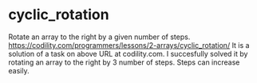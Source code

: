 # cyclic_rotation
Rotate an array to the right by a given number of steps.
https://codility.com/programmers/lessons/2-arrays/cyclic_rotation/
It is a solution of a task on above URL at codility.com. I succesfully solved it by rotating an array to the right by 3 number of steps. Steps can increase easily.
